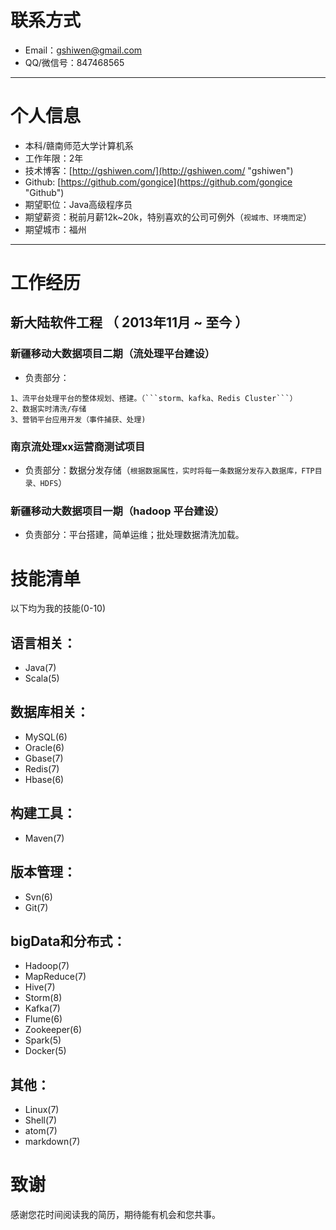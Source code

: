 # 联系方式
- Email：gshiwen@gmail.com
- QQ/微信号：847468565
---
# 个人信息
 - 本科/赣南师范大学计算机系
 - 工作年限：2年
 - 技术博客：[http://gshiwen.com/](http://gshiwen.com/ "gshiwen")
 - Github: [https://github.com/gongice](https://github.com/gongice "Github")
 - 期望职位：Java高级程序员
 - 期望薪资：税前月薪12k~20k，特别喜欢的公司可例外（```视城市、环境而定```）
 - 期望城市：福州

---
# 工作经历
## 新大陆软件工程 （ 2013年11月 ~ 至今 ）
### 新疆移动大数据项目二期（流处理平台建设）
 - 负责部分：
```text
1、流平台处理平台的整体规划、搭建。（```storm、kafka、Redis Cluster```）
2、数据实时清洗/存储
3、营销平台应用开发（事件捕获、处理)
```

### 南京流处理xx运营商测试项目
 - 负责部分：数据分发存储（```根据数据属性，实时将每一条数据分发存入数据库，FTP目录、HDFS```）

### 新疆移动大数据项目一期（hadoop 平台建设）

 - 负责部分：平台搭建，简单运维；批处理数据清洗加载。

# 技能清单
以下均为我的技能(0-10)
## 语言相关：
 - Java(7)
 - Scala(5)

## 数据库相关：
 - MySQL(6)
 - Oracle(6)
 - Gbase(7)
 - Redis(7)
 - Hbase(6)

## 构建工具：
- Maven(7)

## 版本管理：
 - Svn(6)
 - Git(7)

## bigData和分布式：
 - Hadoop(7)
 - MapReduce(7)
 - Hive(7)
 - Storm(8)
 - Kafka(7)
 - Flume(6)
 - Zookeeper(6)
 - Spark(5)
 - Docker(5)

## 其他：
 - Linux(7)
 - Shell(7)
 - atom(7)
 - markdown(7)

# 致谢
感谢您花时间阅读我的简历，期待能有机会和您共事。
